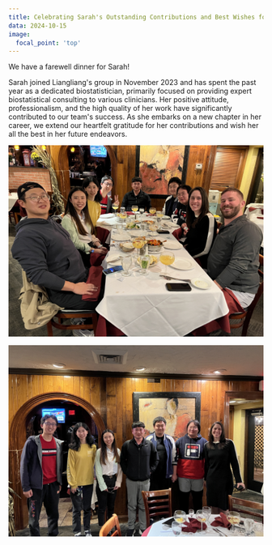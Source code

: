 ```yaml
---
title: Celebrating Sarah's Outstanding Contributions and Best Wishes for a Bright Future
data: 2024-10-15
image:
  focal_point: 'top'
---
```


We have a farewell dinner for Sarah!

<!--more-->

Sarah joined Liangliang's group in November 2023 and has spent the past year as a dedicated biostatistician, primarily focused on providing expert biostatistical consulting to various clinicians. Her positive attitude, professionalism, and the high quality of her work have significantly contributed to our team's success. As she embarks on a new chapter in her career, we extend our heartfelt gratitude for her contributions and wish her all the best in her future endeavors.

![](IMG_6767.JPG)

![](IMG_6769.JPG)
